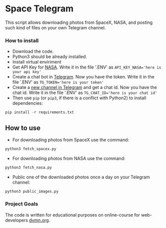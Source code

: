 # Space Telegram

This script allows downloading photos from SpaceX, NASA, and posting such kind of files on your own Telegram channel.

### How to install

- Download the code.
- Python3 should be already installed. 
- Install virtual enviriment
- Get API Key for [NASA](https://api.nasa.gov). Write it in the file '.ENV' as
  ```API_KEY_NASA='here is your api key'```
- Create a chat bot in [Telegram](https://way23.ru/регистрация-бота-в-telegram.html). Now you have the token. Write it in the file '.ENV' as
  ```TG_TOKEN='here is your token'```
- Create a [new channel in Telegram](https://smmplanner.com/blog/otlozhennyj-posting-v-telegram/) and get a chat id. Now you have the chat id. Write it in the file '.ENV' as
  ```TG_CHAT_ID='here is your chat id'```
- Then use `pip` (or `pip3`, if there is a conflict with Python2) to install dependencies:
```python
pip install -r requirements.txt
```
## How to use

- For downloading photos from SpaceX use the command:
```python
python3 fetch_spacex.py
```
- For downloading photos from NASA use the command:
```python
python3 fetch_nasa.py
```
- Public one of the downloaded photos once a day on your Telegram channel:
```python
python3 public_images.py
```

### Project Goals

The code is written for educational purposes on online-course for web-developers [dvmn.org](https://dvmn.org/).